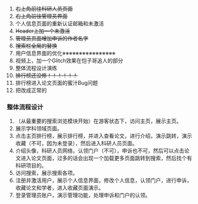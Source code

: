 1. ~~右上角前往科研人员页面~~
2. ~~右上角前往管理员界面~~
3. 个人信息页面的重新认证邮箱和未激活
4. ~~Header上加一个未激活~~
5. ~~管理员页面增加申诉的作者名字~~
6. ~~搜索栏全局的替换~~
7. 用户信息界面的优化※※※※※※※※※※※※※※※※
8. 视频上，加一个Glitch效果在恺子哥追人的部分
9. 整体流程设计演练
10. ~~排行榜还没修！！！！！！~~
11. 排行榜进入论文页面的蜜汁Bug问题
12. 把改成正常的

### 整体流程设计

1. （从最重要的搜索浏览模块开始）在游客状态下，访问主页，展示主页。
2. 展示学科领域页面。
3. 点击主页排行榜，展示排行榜，并进入查看论文，进行介绍，演示跳转，演示收藏（不可，因为未登录），然后进入科研人员页面。
4. 介绍头像，科研人员网络，认领门户（不可），申诉也不可，然后可以点击论文进入论文页面，过多的话会出现一个加载更多页面跳转到搜索，然后找个有科研项目的。
5. 访问搜索，展示搜索各项。
6. 注册并激活用户，展示个人信息界面，修改个人信息，认领门户，进行申诉，收藏论文和学者，进入收藏页面演示。
7. 登录管理员账户，演示管理功能，处理申诉和门户的认领。